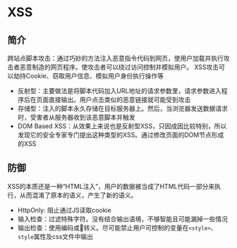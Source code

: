 # XSS

## 简介

跨站点脚本攻击：通过巧妙的方法注入恶意指令代码到网页，使用户加载并执行攻击者恶意制造的网页程序。使攻击者可以绕过访问控制并模拟用户。
XSS攻击可以劫持Cookie、窃取用户信息、模拟用户身份执行操作等

* 反射型：主要做法是将脚本代码加入URL地址的请求参数里，请求参数进入程序后在页面直接输出。用户点击类似的恶意链接就可能受到攻击
* 存储型：注入的脚本永久存储在目标服务器上。然后，当浏览器发送数据请求时，受害者从服务器收到该恶意脚本并触发
* DOM Based XSS：从效果上来说也是反射型XSS，只因成因比较特别，所以发现它的安全专家专门提出这种类型的XSS。通过修改页面的DOM节点形成的XSS

## 防御

XSS的本质还是一种“HTML注入”，用户的数据被当成了HTML代码一部分来执行，从而混淆了原本的语义，产生了新的语义。

* HttpOnly: 阻止通过JS读取cookie
* 输入检查：过滤特殊字符。没有结合输出语境，不够智能且可能漏掉一些情况
* 输出检查：使用编码或转义。尽可能禁止用户可控制的变量在`<style>`、`style`属性及css文件中输出